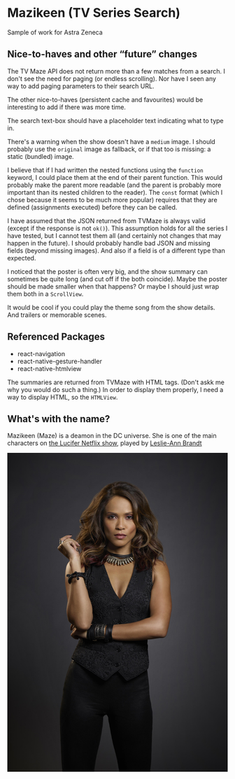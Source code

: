 # Mazikeen (TV Series Search)

Sample of work for Astra Zeneca

## Nice-to-haves and other “future” changes

The TV Maze API does not return more than a few matches from a search. I don't see the need for paging (or endless scrolling). Nor have I seen any way to add paging parameters to their search URL.

The other nice-to-haves (persistent cache and favourites) would be interesting to add if there was more time.

The search text-box should have a placeholder text indicating what to type in.

There's a warning when the show doesn't have a `medium` image. I should probably use the `original` image as fallback, or if that too is missing: a static (bundled) image.

I believe that if I had written the nested functions using the `function` keyword, I could place them at the end of their parent function. This would probably make the parent more readable (and the parent is probably more important than its nested children to the reader). The `const` format (which I chose because it seems to be much more popular) requires that they are defined (assignments executed) before they can be called.

I have assumed that the JSON returned from TVMaze is always valid (except if the response is not `ok()`). This assumption holds for all the series I have tested, but I cannot test them all (and certainly not changes that may happen in the future). I should probably handle bad JSON and missing fields (beyond missing images). And also if a field is of a different type than expected.

I noticed that the poster is often very big, and the show summary can sometimes be quite long (and cut off if the both coincide). Maybe the poster should be made smaller when that happens? Or maybe I should just wrap them both in a `ScrollView`.

It would be cool if you could play the theme song from the show details. And trailers or memorable scenes.

## Referenced Packages

- react-navigation
- react-native-gesture-handler
- react-native-htmlview

The summaries are returned from TVMaze with HTML tags. (Don't askk me why you would do such a thing.) In order to display them properly, I need a way to display HTML, so the `HTMLView`.

## What's with the name?

Mazikeen (Maze) is a deamon in the DC universe. She is one of the main characters on [the Lucifer Netflix show][Lucifer], played by [Leslie-Ann Brandt][Leslie]

![Maze][Maze]

<!-- Links -->
[Lucifer]: https://www.imdb.com/title/tt4052886/
[Maze]: maze.jpg
[Leslie]: https://www.imdb.com/name/nm2788229/
